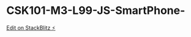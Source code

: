 # CSK101-M3-L99-JS-SmartPhone-

[Edit on StackBlitz ⚡️](https://stackblitz.com/edit/web-platform-mjestf)